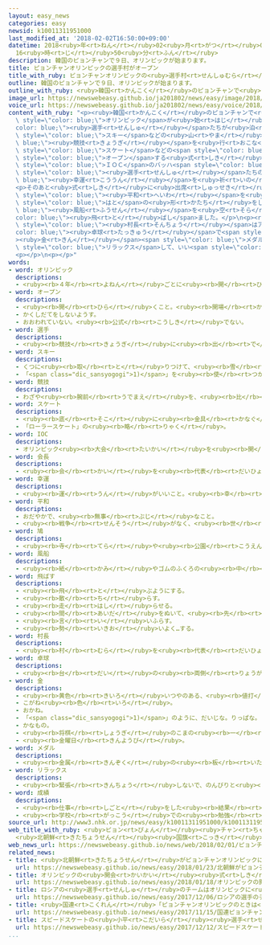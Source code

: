 ```yaml
---
layout: easy_news
categories: easy
newsid: k10011311951000
last_modified_at: '2018-02-02T16:50:00+09:00'
datetime: 2018<ruby>年<rt>ねん</rt></ruby>02<ruby>月<rt>がつ</rt></ruby>02<ruby>日<rt>にち</rt></ruby>
  16<ruby>時<rt>じ</rt></ruby>50<ruby>分<rt>ふん</rt></ruby>
description: 韓国のピョンチャンで９日、オリンピックが始まります。
title: ピョンチャンオリンピックの選手村がオープン
title_with_ruby: ピョンチャンオリンピックの<ruby>選手村<rt>せんしゅむら</rt></ruby>がオープン
outline: 韓国のピョンチャンで９日、オリンピックが始まります。
outline_with_ruby: <ruby>韓国<rt>かんこく</rt></ruby>のピョンチャンで<ruby>９日<rt>ここのか</rt></ruby>、オリンピックが<ruby>始<rt>はじ</rt></ruby>まります。
image_url: https://newswebeasy.github.io/ja201802/news/easy/image/2018/02/02/k10011311951000.jpg
voice_url: https://newswebeasy.github.io/ja201802/news/easy/voice/2018/02/02/k10011311951000.mp3
content_with_ruby: "<p><ruby>韓国<rt>かんこく</rt></ruby>のピョンチャンで<ruby>９日<rt>ここのか</rt></ruby>、<span\
  \ style=\"color: blue;\">オリンピック</span>が<ruby>始<rt>はじ</rt></ruby>まります。<span style=\"\
  color: blue;\"><ruby>選手<rt>せんしゅ</rt></ruby></span>たちが<ruby>泊<rt>と</rt></ruby>まる「<ruby>選手村<rt>せんしゅむら</rt></ruby>」が、<span\
  \ style=\"color: blue;\">スキー</span>などの<ruby>山<rt>やま</rt></ruby>の<span style=\"color:\
  \ blue;\"><ruby>競技<rt>きょうぎ</rt></ruby></span>を<ruby>行<rt>おこな</rt></ruby>うピョンチャンと、<span\
  \ style=\"color: blue;\">スケート</span>などの<span style=\"color: blue;\"><ruby>競技<rt>きょうぎ</rt></ruby></span>を<ruby>行<rt>おこな</rt></ruby>う<ruby>海<rt>うみ</rt></ruby>の<ruby>近<rt>ちか</rt></ruby>くのカンヌンにできました。ピョンチャンとカンヌンで<ruby>１日<rt>ついたち</rt></ruby>、<ruby>選手村<rt>せんしゅむら</rt></ruby>を<span\
  \ style=\"color: blue;\">オープン</span>する<ruby>式<rt>しき</rt></ruby>がありました。</p>\n<p>ピョンチャンでは<span\
  \ style=\"color: blue;\">ＩＯＣ</span>のバッハ<span style=\"color: blue;\"><ruby>会長<rt>かいちょう</rt></ruby></span>が「すばらしい<ruby>選手村<rt>せんしゅむら</rt></ruby>ができました。ここで<ruby>生活<rt>せいかつ</rt></ruby>する<span\
  \ style=\"color: blue;\"><ruby>選手<rt>せんしゅ</rt></ruby></span>たちの<span style=\"color:\
  \ blue;\"><ruby>幸運<rt>こううん</rt></ruby></span>を<ruby>祈<rt>いの</rt></ruby>っています」と<ruby>話<rt>はな</rt></ruby>しました。</p>\n\
  <p>そのあと<ruby>式<rt>しき</rt></ruby>に<ruby>出席<rt>しゅっせき</rt></ruby>した<ruby>人<rt>ひと</rt></ruby>たちが<ruby>一緒<rt>いっしょ</rt></ruby>に、<span\
  \ style=\"color: blue;\"><ruby>平和<rt>へいわ</rt></ruby></span>を<ruby>意味<rt>いみ</rt></ruby>する<ruby>白<rt>しろ</rt></ruby>い<span\
  \ style=\"color: blue;\">はと</span>の<ruby>形<rt>かたち</rt></ruby>をした<span style=\"color:\
  \ blue;\"><ruby>風船<rt>ふうせん</rt></ruby></span>を<ruby>空<rt>そら</rt></ruby>に<span style=\"\
  color: blue;\"><ruby>飛<rt>と</rt></ruby>ばし</span>ました。</p>\n<p><ruby>選手村<rt>せんしゅむら</rt></ruby>の<span\
  \ style=\"color: blue;\"><ruby>村長<rt>そんちょう</rt></ruby></span>はアテネオリンピックの<span style=\"\
  color: blue;\"><ruby>卓球<rt>たっきゅう</rt></ruby></span>で<span style=\"color: blue;\"\
  ><ruby>金<rt>きん</rt></ruby></span><span style=\"color: blue;\">メダル</span>をとったユ・スンミンさんです。ユさんは「ここで<span\
  \ style=\"color: blue;\">リラックス</span>して、いい<span style=\"color: blue;\"><ruby>成績<rt>せいせき</rt></ruby></span>を<ruby>出<rt>だ</rt></ruby>してほしいです」と<ruby>話<rt>はな</rt></ruby>しました。</p>\n\
  <p></p>\n<p></p>"
words:
- word: オリンピック
  descriptions:
  - <ruby><rb>４年</rb><rt>よねん</rt></ruby>ごとに<ruby><rb>開</rb><rt>ひら</rt></ruby>かれ、<ruby><rb>世界</rb><rt>せかい</rt></ruby>じゅうの<ruby><rb>国々</rb><rt>くにぐに</rt></ruby>から<ruby><rb>選手</rb><rt>せんしゅ</rt></ruby>が<ruby><rb>参加</rb><rt>さんか</rt></ruby>する<ruby><rb>競技大会</rb><rt>きょうぎたいかい</rt></ruby>。<ruby><rb>古代</rb><rt>こだい</rt></ruby>ギリシャのオリンピアで<ruby><rb>開</rb><rt>ひら</rt></ruby>かれた<ruby><rb>古代</rb><rt>こだい</rt></ruby>オリンピックにならって、フランスのクーベルタンの<ruby><rb>力</rb><rt>ちから</rt></ruby>で、１８９６<ruby><rb>年</rb><rt>ねん</rt></ruby>にギリシャのアテネで<ruby><rb>開</rb><rt>ひら</rt></ruby>かれたのが、<ruby><rb>近代</rb><rt>きんだい</rt></ruby>オリンピックの<ruby><rb>始</rb><rt>はじ</rt></ruby>まり。<ruby><rb>五輪</rb><rt>ごりん</rt></ruby>。
- word: オープン
  descriptions:
  - <ruby><rb>開</rb><rt>ひら</rt></ruby>くこと。<ruby><rb>開場</rb><rt>かいじょう</rt></ruby>。
  - かくしだてをしないようす。
  - おおわれていない。<ruby><rb>公式</rb><rt>こうしき</rt></ruby>でない。
- word: 選手
  descriptions:
  - <ruby><rb>競技</rb><rt>きょうぎ</rt></ruby>に<ruby><rb>出</rb><rt>で</rt></ruby>るために<ruby><rb>選</rb><rt>えら</rt></ruby>ばれた<ruby><rb>人</rb><rt>ひと</rt></ruby>。
- word: スキー
  descriptions:
  - くつに<ruby><rb>取</rb><rt>と</rt></ruby>りつけて、<ruby><rb>雪</rb><rt>ゆき</rt></ruby>の<ruby><rb>上</rb><rt>うえ</rt></ruby>をすべる<ruby><rb>細長</rb><rt>ほそなが</rt></ruby>い<ruby><rb>板</rb><rt>いた</rt></ruby>。
  - 「<span class="dic_sansyogogi">1)</span>」を<ruby><rb>使</rb><rt>つか</rt></ruby>って<ruby><rb>雪</rb><rt>ゆき</rt></ruby>の<ruby><rb>上</rb><rt>うえ</rt></ruby>をすべるスポーツ。
- word: 競技
  descriptions:
  - わざや<ruby><rb>腕前</rb><rt>うでまえ</rt></ruby>を、<ruby><rb>比</rb><rt>くら</rt></ruby>べ<ruby><rb>合</rb><rt>あ</rt></ruby>うこと。<ruby><rb>特</rb><rt>とく</rt></ruby>にスポーツで、<ruby><rb>勝</rb><rt>か</rt></ruby>ち<ruby><rb>負</rb><rt>ま</rt></ruby>けを<ruby><rb>争</rb><rt>あらそ</rt></ruby>うこと。
- word: スケート
  descriptions:
  - <ruby><rb>底</rb><rt>そこ</rt></ruby>に<ruby><rb>金具</rb><rt>かなぐ</rt></ruby>の<ruby><rb>刃</rb><rt>は</rt></ruby>がついているくつをはいて、<ruby><rb>氷</rb><rt>こおり</rt></ruby>の<ruby><rb>上</rb><rt>うえ</rt></ruby>をすべるスポーツ。アイススケート。また、そのためのくつ。
  - 「ローラースケート」の<ruby><rb>略</rb><rt>りゃく</rt></ruby>。
- word: IOC
  descriptions:
  - オリンピック<ruby><rb>大会</rb><rt>たいかい</rt></ruby>を<ruby><rb>開</rb><rt>ひら</rt></ruby>いたり、オリンピック<ruby><rb>精神</rb><rt>せいしん</rt></ruby>を<ruby><rb>広</rb><rt>ひろ</rt></ruby>めたりする<ruby><rb>機関</rb><rt>きかん</rt></ruby>。
- word: 会長
  descriptions:
  - <ruby><rb>会</rb><rt>かい</rt></ruby>を<ruby><rb>代表</rb><rt>だいひょう</rt></ruby>する<ruby><rb>人</rb><rt>ひと</rt></ruby>。
- word: 幸運
  descriptions:
  - <ruby><rb>運</rb><rt>うん</rt></ruby>がいいこと。<ruby><rb>幸</rb><rt>しあわ</rt></ruby>せ。
- word: 平和
  descriptions:
  - おだやかで、<ruby><rb>無事</rb><rt>ぶじ</rt></ruby>なこと。
  - <ruby><rb>戦争</rb><rt>せんそう</rt></ruby>がなく、<ruby><rb>世</rb><rt>よ</rt></ruby>の<ruby><rb>中</rb><rt>なか</rt></ruby>が<ruby><rb>無事</rb><rt>ぶじ</rt></ruby>に<ruby><rb>治</rb><rt>おさ</rt></ruby>まっていること。
- word: 鳩
  descriptions:
  - <ruby><rb>寺</rb><rt>てら</rt></ruby>や<ruby><rb>公園</rb><rt>こうえん</rt></ruby>でよく<ruby><rb>見</rb><rt>み</rt></ruby>かける<ruby><rb>中形</rb><rt>ちゅうがた</rt></ruby>の<ruby><rb>鳥</rb><rt>とり</rt></ruby>。<ruby><rb>目</rb><rt>め</rt></ruby>が<ruby><rb>丸</rb><rt>まる</rt></ruby>く、<ruby><rb>胸</rb><rt>むね</rt></ruby>をつき<ruby><rb>出</rb><rt>だ</rt></ruby>して<ruby><rb>歩</rb><rt>ある</rt></ruby>く。<ruby><rb>遠</rb><rt>とお</rt></ruby>くからでも<ruby><rb>巣</rb><rt>す</rt></ruby>に<ruby><rb>帰</rb><rt>かえ</rt></ruby>る<ruby><rb>性質</rb><rt>せいしつ</rt></ruby>がある。<ruby><rb>平和</rb><rt>へいわ</rt></ruby>のシンボルとされる。
- word: 風船
  descriptions:
  - <ruby><rb>紙</rb><rt>かみ</rt></ruby>やゴムのふくろの<ruby><rb>中</rb><rt>なか</rt></ruby>に<ruby><rb>空気</rb><rt>くうき</rt></ruby>などを<ruby><rb>入</rb><rt>い</rt></ruby>れてふくらませ<ruby><rb>飛</rb><rt>と</rt></ruby>ばして<ruby><rb>遊</rb><rt>あそ</rt></ruby>ぶおもちゃ。
- word: 飛ばす
  descriptions:
  - <ruby><rb>飛</rb><rt>と</rt></ruby>ぶようにする。
  - <ruby><rb>散</rb><rt>ち</rt></ruby>らす。
  - <ruby><rb>走</rb><rt>はし</rt></ruby>らせる。
  - <ruby><rb>間</rb><rt>あいだ</rt></ruby>をぬいて、<ruby><rb>先</rb><rt>さき</rt></ruby>に<ruby><rb>進</rb><rt>すす</rt></ruby>む。
  - <ruby><rb>言</rb><rt>い</rt></ruby>いふらす。
  - <ruby><rb>勢</rb><rt>いきお</rt></ruby>いよく…する。
- word: 村長
  descriptions:
  - <ruby><rb>村</rb><rt>むら</rt></ruby>を<ruby><rb>代表</rb><rt>だいひょう</rt></ruby>し、<ruby><rb>村</rb><rt>むら</rt></ruby>の<ruby><rb>政治</rb><rt>せいじ</rt></ruby>を<ruby><rb>行</rb><rt>おこな</rt></ruby>う<ruby><rb>人</rb><rt>ひと</rt></ruby>。
- word: 卓球
  descriptions:
  - <ruby><rb>台</rb><rt>だい</rt></ruby>の<ruby><rb>両側</rb><rt>りょうがわ</rt></ruby>からラケットで<ruby><rb>球</rb><rt>たま</rt></ruby>を<ruby><rb>打</rb><rt>う</rt></ruby>ち<ruby><rb>合</rb><rt>あ</rt></ruby>う<ruby><rb>競技</rb><rt>きょうぎ</rt></ruby>。ピンポン。
- word: 金
  descriptions:
  - <ruby><rb>黄色</rb><rt>きいろ</rt></ruby>いつやのある、<ruby><rb>値打</rb><rt>ねう</rt></ruby>ちの<ruby><rb>高</rb><rt>たか</rt></ruby>い<ruby><rb>金属</rb><rt>きんぞく</rt></ruby>。こがね。
  - こがね<ruby><rb>色</rb><rt>いろ</rt></ruby>。
  - おかね。
  - 「<span class="dic_sansyogogi">1)</span>」のように、だいじな。りっぱな。
  - かなもの。
  - <ruby><rb>将棋</rb><rt>しょうぎ</rt></ruby>のこまの<ruby><rb>一</rb><rt>ひと</rt></ruby>つ。
  - <ruby><rb>金曜日</rb><rt>きんようび</rt></ruby>。
- word: メダル
  descriptions:
  - <ruby><rb>金属</rb><rt>きんぞく</rt></ruby>の<ruby><rb>板</rb><rt>いた</rt></ruby>に、<ruby><rb>絵</rb><rt>え</rt></ruby>や<ruby><rb>文字</rb><rt>もじ</rt></ruby>などをうきぼりにしたもの。<ruby><rb>記念品</rb><rt>きねんひん</rt></ruby>や<ruby><rb>賞品</rb><rt>しょうひん</rt></ruby>などにする。
- word: リラックス
  descriptions:
  - <ruby><rb>緊張</rb><rt>きんちょう</rt></ruby>しないで、のんびりと<ruby><rb>楽</rb><rt>らく</rt></ruby>にすること。
- word: 成績
  descriptions:
  - <ruby><rb>仕事</rb><rt>しごと</rt></ruby>をした<ruby><rb>結果</rb><rt>けっか</rt></ruby>。できばえ。
  - <ruby><rb>学校</rb><rt>がっこう</rt></ruby>での<ruby><rb>勉強</rb><rt>べんきょう</rt></ruby>のできぐあい。
source_url: http://www3.nhk.or.jp/news/easy/k10011311951000/k10011311951000.html
web_title_with_ruby: <ruby>ピョン<rt>ぴょん</rt></ruby><ruby>チャン<rt>ちゃん</rt></ruby><ruby>五輪<rt>ごりん</rt></ruby>の<ruby>選手村<rt>せんしゅむら</rt></ruby><ruby>開村<rt>かいそん</rt></ruby><ruby>式<rt>しき</rt></ruby>
  <ruby>北朝鮮<rt>きたちょうせん</rt></ruby><ruby>国旗<rt>こっき</rt></ruby>も<ruby>掲<rt>かか</rt></ruby>げられる
web_news_url: https://newswebeasy.github.io/news/web/2018/02/01/ピョンチャン五輪の選手村開村式-北朝鮮国旗も掲げられる
related_news:
- title: <ruby>北朝鮮<rt>きたちょうせん</rt></ruby>がピョンチャンオリンピックに２２<ruby>人<rt>にん</rt></ruby>の<ruby>選手<rt>せんしゅ</rt></ruby>を<ruby>送<rt>おく</rt></ruby>る
  url: https://newswebeasy.github.io/news/easy/2018/01/23/北朝鮮がピョンチャンオリンピックに22人の選手を送る
- title: オリンピックの<ruby>開会<rt>かいかい</rt></ruby><ruby>式<rt>しき</rt></ruby>　<ruby>韓国<rt>かんこく</rt></ruby>と<ruby>北朝鮮<rt>きたちょうせん</rt></ruby>の<ruby>選手<rt>せんしゅ</rt></ruby>は<ruby>一緒<rt>いっしょ</rt></ruby>に<ruby>歩<rt>ある</rt></ruby>く
  url: https://newswebeasy.github.io/news/easy/2018/01/18/オリンピックの開会式-韓国と北朝鮮の選手は一緒に歩く
- title: ロシアの<ruby>選手<rt>せんしゅ</rt></ruby>のチームはオリンピックに<ruby>出<rt>で</rt></ruby>ることができない
  url: https://newswebeasy.github.io/news/easy/2017/12/06/ロシアの選手のチームはオリンピックに出ることができない
- title: <ruby>国連<rt>こくれん</rt></ruby>「ピョンチャンオリンピックのときは<ruby>戦争<rt>せんそう</rt></ruby>をやめよう」
  url: https://newswebeasy.github.io/news/easy/2017/11/15/国連ピョンチャンオリンピックのときは戦争をやめよう
- title: スピードスケートの<ruby>小平<rt>こだいら</rt></ruby><ruby>選手<rt>せんしゅ</rt></ruby>が<ruby>世界<rt>せかい</rt></ruby>で１<ruby>番<rt>ばん</rt></ruby><ruby>速<rt>はや</rt></ruby>い<ruby>記録<rt>きろく</rt></ruby>を<ruby>出<rt>だ</rt></ruby>す
  url: https://newswebeasy.github.io/news/easy/2017/12/12/スピードスケートの小平選手が世界で1番速い記録を出す
...
```

